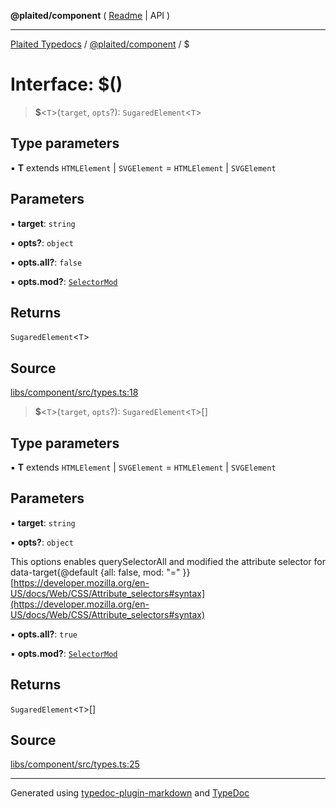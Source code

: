 **@plaited/component** ( [Readme](../README.md) \| API )

***

[Plaited Typedocs](../../../modules.md) / [@plaited/component](../modules.md) / $

# Interface: $()

> **$**\<`T`\>(`target`, `opts`?): `SugaredElement`\<`T`\>

## Type parameters

▪ **T** extends `HTMLElement` \| `SVGElement` = `HTMLElement` \| `SVGElement`

## Parameters

▪ **target**: `string`

▪ **opts?**: `object`

▪ **opts.all?**: `false`

▪ **opts.mod?**: [`SelectorMod`](../type-aliases/SelectorMod.md)

## Returns

`SugaredElement`\<`T`\>

## Source

[libs/component/src/types.ts:18](https://github.com/plaited/plaited/blob/d85458a/libs/component/src/types.ts#L18)

> **$**\<`T`\>(`target`, `opts`?): `SugaredElement`\<`T`\>[]

## Type parameters

▪ **T** extends `HTMLElement` \| `SVGElement` = `HTMLElement` \| `SVGElement`

## Parameters

▪ **target**: `string`

▪ **opts?**: `object`

This options enables querySelectorAll and modified the attribute selector for data-target{@default {all: false, mod: "=" }} [https://developer.mozilla.org/en-US/docs/Web/CSS/Attribute_selectors#syntax](https://developer.mozilla.org/en-US/docs/Web/CSS/Attribute_selectors#syntax)

▪ **opts.all?**: `true`

▪ **opts.mod?**: [`SelectorMod`](../type-aliases/SelectorMod.md)

## Returns

`SugaredElement`\<`T`\>[]

## Source

[libs/component/src/types.ts:25](https://github.com/plaited/plaited/blob/d85458a/libs/component/src/types.ts#L25)

***

Generated using [typedoc-plugin-markdown](https://www.npmjs.com/package/typedoc-plugin-markdown) and [TypeDoc](https://typedoc.org/)
